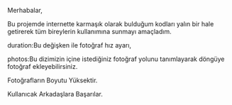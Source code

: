 Merhabalar,

Bu projemde internette karmaşık olarak bulduğum kodları yalın bir hale getirerek tüm bireylerin kullanımına sunmayı amaçladım.


duration:Bu değişken ile fotoğraf hız ayarı,


photos:Bu dizimizin içine istediğiniz fotoğraf yolunu tanımlayarak döngüye fotoğraf ekleyebilirsiniz.

Fotoğrafların Boyutu Yüksektir.

Kullanıcak Arkadaşlara Başarılar.
